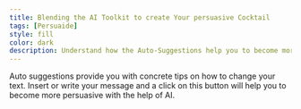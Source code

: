 ```yaml
---
title: Blending the AI Toolkit to create Your persuasive Cocktail
tags: [Persuaide]
style: fill
color: dark
description: Understand how the Auto-Suggestions help you to become more Persuasive.
---
```


Auto suggestions provide you with concrete tips on how to change your text. Insert or write your message and a click on this button will help you to become more persuasive with the help of AI.
